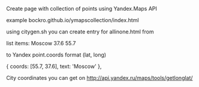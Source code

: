 Create page with collection of points
using Yandex.Maps API

example bockro.github.io/ymapscollection/index.html

using citygen.sh you can 
create entry for allinone.html from

list items:
Moscow 37.6 55.7

to Yandex point.coords format (lat, long)

{ coords: [55.7, 37.6], text: 'Moscow' },

City coordinates you can get on
http://api.yandex.ru/maps/tools/getlonglat/
